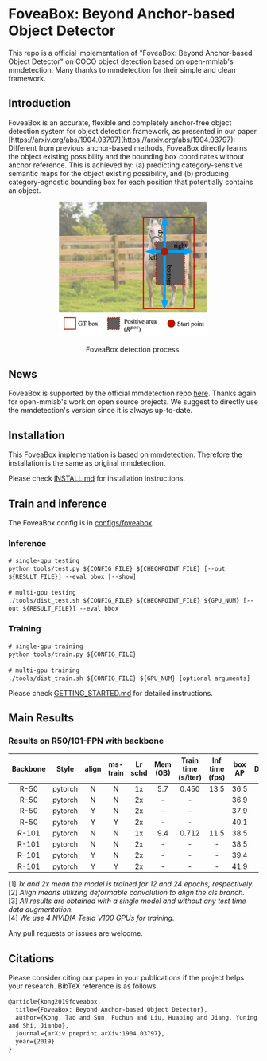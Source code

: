 # FoveaBox: Beyond Anchor-based Object Detector

This repo is a official implementation of "FoveaBox: Beyond Anchor-based Object Detector" on COCO object detection based on open-mmlab's mmdetection. Many thanks to mmdetection for their simple and clean framework.

## Introduction
FoveaBox is an accurate, flexible and completely anchor-free object detection system for object detection framework, as presented in our paper [https://arxiv.org/abs/1904.03797](https://arxiv.org/abs/1904.03797):
Different from previous anchor-based methods, FoveaBox directly learns the object existing possibility and the bounding box coordinates without anchor reference. This is achieved by: (a) predicting category-sensitive semantic maps for the object existing possibility, and (b) producing category-agnostic bounding box for each position that potentially contains an object.

<div align="center">
  <img src="demo/foveabox.jpg" width="300px" />
  <p>FoveaBox detection process.</p>
</div>

## News
FoveaBox is supported by the official mmdetection repo [here](https://github.com/open-mmlab/mmdetection/tree/master/configs/foveabox). Thanks again for open-mmlab's work on open source projects. We suggest to directly use the mmdetection's version since it is always up-to-date.

## Installation 
This FoveaBox implementation is based on [mmdetection](https://github.com/open-mmlab/mmdetection). Therefore the installation is the same as original mmdetection.

Please check [INSTALL.md](INSTALL.md) for installation instructions.


## Train and inference
The FoveaBox config is in [configs/foveabox](configs/foveabox).

### Inference
    # single-gpu testing
    python tools/test.py ${CONFIG_FILE} ${CHECKPOINT_FILE} [--out ${RESULT_FILE}] --eval bbox [--show]
    
    # multi-gpu testing
    ./tools/dist_test.sh ${CONFIG_FILE} ${CHECKPOINT_FILE} ${GPU_NUM} [--out ${RESULT_FILE}] --eval bbox

### Training
    # single-gpu training
    python tools/train.py ${CONFIG_FILE}
    
    # multi-gpu training
    ./tools/dist_train.sh ${CONFIG_FILE} ${GPU_NUM} [optional arguments]
    
Please check [GETTING_STARTED.md](GETTING_STARTED.md) for detailed instructions.


## Main Results
### Results on R50/101-FPN with backbone 

| Backbone  | Style   |  align  | ms-train| Lr schd | Mem (GB) | Train time (s/iter) | Inf time (fps) | box AP | Download |
|:---------:|:-------:|:-------:|:-------:|:-------:|:--------:|:-------------------:|:--------------:|:------:|:--------:|
| R-50      | pytorch | N       | N       | 1x      | 5.7      | 0.450               | 13.5           | 36.5   | [model](https://drive.google.com/file/d/19eQNnctoC1VTcP2AKdCryQGjb6Dzq62r/view?usp=sharing) |
| R-50      | pytorch | N       | N       | 2x      | -        | -                   |                | 36.9   | [model](https://drive.google.com/file/d/1W-9DrNQcaw4vaLLON8GLe86pfBXztbWR/view?usp=sharing) |
| R-50      | pytorch | Y       | N       | 2x      | -        | -                   |                | 37.9   | [model](https://drive.google.com/file/d/1RtTizixUDqd7X-PifTI7rseXZ1Q8YaAf/view?usp=sharing) |
| R-50      | pytorch | Y       | Y       | 2x      | -        | -                   |                | 40.1   | [model](https://drive.google.com/file/d/1bHwmP3Uy-lFUifAyzkWykZTkYY-v-nEN/view?usp=sharing) |
| R-101     | pytorch | N       | N       | 1x      | 9.4      | 0.712               | 11.5           | 38.5   | [model](https://drive.google.com/file/d/1Xb6hDUquGKB8ad7DigrF8K9sX8xoZigh/view?usp=sharing) |
| R-101     | pytorch | N       | N       | 2x      | -        | -                   | -              | 38.5   | [model](https://drive.google.com/file/d/1ToZyqAxjWIZ4N8SDL4gufmkA-Wjz_VUW/view?usp=sharing) |
| R-101     | pytorch | Y       | N       | 2x      | -        | -                   | -              | 39.4   | [model](https://drive.google.com/file/d/1n34MNGfgrMmJdpT2xAaEQOw8GJhTd1z8/view?usp=sharing) |
| R-101     | pytorch | Y       | Y       | 2x      | -        | -                   | -              | 41.9   | [model](https://drive.google.com/file/d/1ZQAsW9SxMdCTX3_pjIIHotg0yDT2wy34/view?usp=sharing) |

[1] *1x and 2x mean the model is trained for 12 and 24 epochs, respectively.* \
[2] *Align means utilizing deformable convolution to align the cls branch.* \
[3] *All results are obtained with a single model and without any test time data augmentation.*\
[4] *We use 4 NVIDIA Tesla V100 GPUs for training.*

Any pull requests or issues are welcome.

## Citations
Please consider citing our paper in your publications if the project helps your research. BibTeX reference is as follows.
```
@article{kong2019foveabox,
  title={FoveaBox: Beyond Anchor-based Object Detector},
  author={Kong, Tao and Sun, Fuchun and Liu, Huaping and Jiang, Yuning and Shi, Jianbo},
  journal={arXiv preprint arXiv:1904.03797},
  year={2019}
}
```
